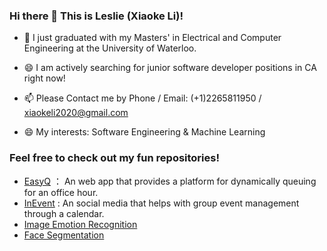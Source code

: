 ### Hi there 👋 This is Leslie (Xiaoke Li)!

- 🔭 I just graduated with my Masters' in Electrical and Computer Engineering at the University of Waterloo.
- 😄 I am actively searching for junior software developer positions in CA right now!

- 📫 Please Contact me by Phone / Email: (+1)2265811950 / xiaokeli2020@gmail.com
- 😄 My interests: Software Engineering & Machine Learning

### Feel free to check out my fun repositories!
- [EasyQ](https://github.com/Leslie6kkk/EasyQ--final-version) ： An web app that provides a platform for dynamically queuing for an office hour.
- [InEvent](https://github.com/Leslie6kkk/InEvent) : An social media that helps with group event management through a calendar.
- [Image Emotion Recognition](https://github.com/Leslie6kkk/Image-Emotion-Recognition-based-on-KERAS-Multi-Layer-Perceptron)
- [Face Segmentation](https://github.com/Leslie6kkk/Face-Segmentation)

